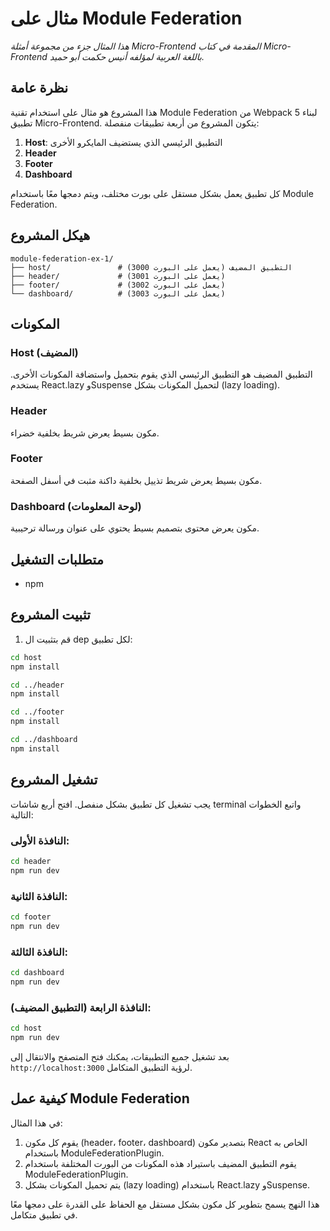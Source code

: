 # مثال على Module Federation

*هذا المثال جزء من مجموعة أمثلة Micro-Frontend المقدمة في كتاب Micro-Frontend باللغة العربية لمؤلفه أنيس حكمت أبو حميد.*

## نظرة عامة

هذا المشروع هو مثال على استخدام تقنية Module Federation من Webpack 5 لبناء تطبيق Micro-Frontend. يتكون المشروع من أربعة تطبيقات منفصلة:

1. **Host**: التطبيق الرئيسي الذي يستضيف المايكرو الأخرى
2. **Header**
3. **Footer**
4. **Dashboard**

كل تطبيق يعمل بشكل مستقل على بورت مختلف، ويتم دمجها معًا باستخدام Module Federation.

## هيكل المشروع

```
module-federation-ex-1/
├── host/               # التطبيق المضيف (يعمل على البورت 3000)
├── header/             # (يعمل على البورت 3001)
├── footer/             # (يعمل على البورت 3002)
└── dashboard/          # (يعمل على البورت 3003)
```

## المكونات

### Host (المضيف)

التطبيق المضيف هو التطبيق الرئيسي الذي يقوم بتحميل واستضافة المكونات الأخرى. يستخدم React.lazy وSuspense لتحميل المكونات بشكل (lazy loading).

### Header

مكون بسيط يعرض شريط بخلفية خضراء.

### Footer

مكون بسيط يعرض شريط تذييل بخلفية داكنة مثبت في أسفل الصفحة.

### Dashboard (لوحة المعلومات)

مكون يعرض محتوى بتصميم بسيط يحتوي على عنوان ورسالة ترحيبية.

## متطلبات التشغيل

- npm

## تثبيت المشروع

1. قم بتثبيت ال dep لكل تطبيق:

```bash
cd host
npm install

cd ../header
npm install

cd ../footer
npm install

cd ../dashboard
npm install
```

## تشغيل المشروع

يجب تشغيل كل تطبيق بشكل منفصل. افتح أربع شاشات terminal واتبع الخطوات التالية:

### النافذة الأولى:
```bash
cd header
npm run dev
```

### النافذة الثانية:
```bash
cd footer
npm run dev
```

### النافذة الثالثة:
```bash
cd dashboard
npm run dev
```

### النافذة الرابعة (التطبيق المضيف):
```bash
cd host
npm run dev
```

بعد تشغيل جميع التطبيقات، يمكنك فتح المتصفح والانتقال إلى `http://localhost:3000` لرؤية التطبيق المتكامل.

## كيفية عمل Module Federation

في هذا المثال:

1. يقوم كل مكون (header، footer، dashboard) بتصدير مكون React الخاص به باستخدام ModuleFederationPlugin.
2. يقوم التطبيق المضيف باستيراد هذه المكونات من البورت المختلفة باستخدام ModuleFederationPlugin.
3. يتم تحميل المكونات بشكل (lazy loading) باستخدام React.lazy وSuspense.

هذا النهج يسمح بتطوير كل مكون بشكل مستقل مع الحفاظ على القدرة على دمجها معًا في تطبيق متكامل.